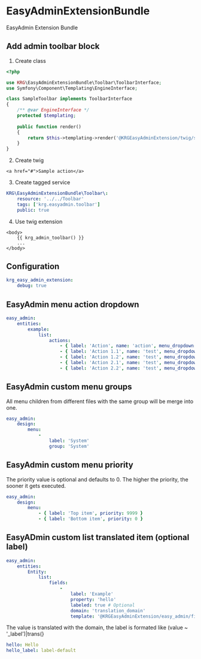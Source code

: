 # EasyAdminExtensionBundle
EasyAdmin Extension Bundle

## Add admin toolbar block

1. Create class
```php
<?php

use KRG\EasyAdminExtensionBundle\Toolbar\ToolbarInterface;
use Symfony\Component\Templating\EngineInterface;

class SampleToolbar implements ToolbarInterface
{
    /** @var EngineInterface */
    protected $templating;
    
    public function render() 
    {
        return $this->templating->render('@KRGEasyAdminExtension/twig/sample.html.twig');
    }
}
```

2. Create twig
```twig
<a href="#">Sample action</a>   
```

3. Create tagged service 
```yaml
KRG\EasyAdminExtensionBundle\Toolbar\:
    resource: '../../Toolbar'
    tags: ['krg.easyadmin.toolbar']
    public: true
```

4. Use twig extension
```twig
<body>
    {{ krg_admin_toolbar() }}
    ...
</body>
```


## Configuration

```yaml
krg_easy_admin_extension:
    debug: true
```

## EasyAdmin menu action dropdown

```yaml
easy_admin:
    entities:
        example:
            list:
                actions:
                    - { label: 'Action', name: 'action', menu_dropdown: true } # [↓]
                    - { label: 'Action 1.1', name: 'test', menu_dropdown: 'Group 1' } # [Group 1 ↓]
                    - { label: 'Action 1.2', name: 'test', menu_dropdown: 'Group 1' } # [Group 1 ↓]
                    - { label: 'Action 2.1', name: 'test', menu_dropdown: 'Group 2' } # [Group 2 ↓]
                    - { label: 'Action 2.2', name: 'test', menu_dropdown: 'Group 2' } # [Group 2 ↓]
```

## EasyAdmin custom menu groups

All menu children from different files with the same group will be merge into one.

```yaml
easy_admin:
    design:
        menu:
            -
                label: 'System'
                group: 'System'
```

## EasyAdmin custom menu priority

The priority value is optional and defaults to 0. The higher the priority, the sooner it gets executed.

```yaml
easy_admin:
    design:
        menu:
            - { label: 'Top item', priority: 9999 }
            - { label: 'Bottom item', priority: 0 }
```


## EasyADmin custom list translated item (optional label)

```yaml
easy_admin:
    entities:
        Entity:
            list:
                fields:
                    -
                        label: 'Example'
                        property: 'hello'
                        labeled: true # Optional
                        domain: 'translation_domain'
                        template: '@KRGEasyAdminExtension/easy_admin/field_string.html.twig'
```

The value is translated with the domain, the label is formated like (value ~ '_label')|trans(}

```yaml
hello: Hello
hello_label: label-default
```
